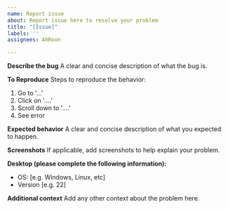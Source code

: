 ```yaml
---
name: Report issue
about: Report issue here to resolve your problem
title: "[Issue]"
labels: ''
assignees: AhRoon

---
```


**Describe the bug**
A clear and concise description of what the bug is.

**To Reproduce**
Steps to reproduce the behavior:
1. Go to '...'
2. Click on '....'
3. Scroll down to '....'
4. See error

**Expected behavior**
A clear and concise description of what you expected to happen.

**Screenshots**
If applicable, add screenshots to help explain your problem.

**Desktop (please complete the following information):**
 - OS: [e.g. Windows, Linux, etc]
 - Version [e.g. 22]

**Additional context**
Add any other context about the problem here.
